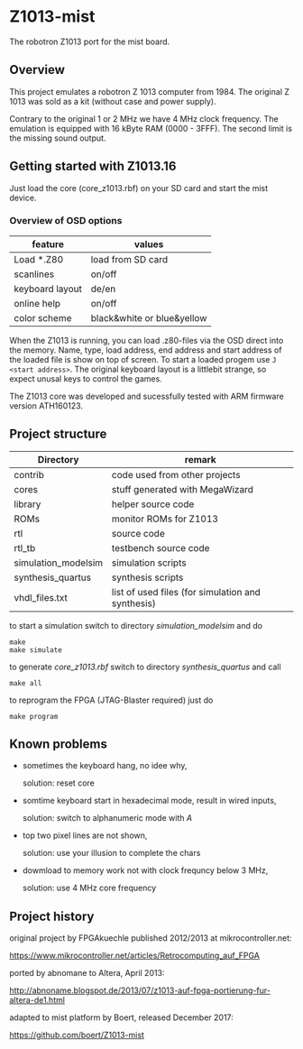 # Z1013-mist                                                                                                                                                                         
The robotron Z1013 port for the mist board.


## Overview
This project emulates a robotron Z 1013 computer from 1984.
The original Z 1013 was sold as a kit (without case and power supply).

Contrary to the original 1 or 2 MHz we have 4 MHz clock frequency.
The emulation is equipped with 16 kByte RAM (0000 - 3FFF).
The second limit is the missing sound output.


## Getting started with Z1013.16

Just load the core (core_z1013.rbf) on your SD card and start the mist device.

### Overview of OSD options
| feature           | values
| ---               | ---
| Load *.Z80        | load from SD card
| scanlines         | on/off
| keyboard layout   | de/en
| online help       | on/off
| color scheme      | black&white or blue&yellow

When the Z1013 is running, you can load .z80-files via the OSD direct into the memory.
Name, type, load address, end address and start address of the loaded file is show on top of screen.
To start a loaded progem use ```J <start address>```.
The original keyboard layout is a littlebit strange, so expect unusal keys to control the games.

The Z1013 core was developed and sucessfully tested with ARM firmware version ATH160123.



## Project structure

| Directory              | remark 
| ---                    | ---    
| contrib                | code used from other projects
| cores                  | stuff generated with MegaWizard
| library                | helper source code
| ROMs                   | monitor ROMs for Z1013
| rtl                    | source code
| rtl_tb                 | testbench source code
| simulation_modelsim    | simulation scripts
| synthesis_quartus      | synthesis scripts
| vhdl_files.txt         | list of used files (for simulation and synthesis)


to start a simulation switch to directory *simulation_modelsim* and do
```
make
make simulate
```

to generate *core_z1013.rbf* switch to directory *synthesis_quartus* and call
```
make all
```

to reprogram the FPGA (JTAG-Blaster required) just do
```
make program
```


## Known problems

- sometimes the keyboard hang, no idee why,

  solution: reset core

- somtime keyboard start in hexadecimal mode, result in wired inputs,

  solution: switch to alphanumeric mode with *A*

- top two pixel lines are not shown,

  solution: use your illusion to complete the chars

- dowmload to memory work not with clock frequncy below 3 MHz,

  solution: use 4 MHz core frequency


## Project history

original project by FPGAkuechle published 2012/2013 at mikrocontroller.net:

https://www.mikrocontroller.net/articles/Retrocomputing_auf_FPGA


ported by abnomane to Altera, April 2013:

http://abnoname.blogspot.de/2013/07/z1013-auf-fpga-portierung-fur-altera-de1.html


adapted to mist platform by Boert, released December 2017:


https://github.com/boert/Z1013-mist
